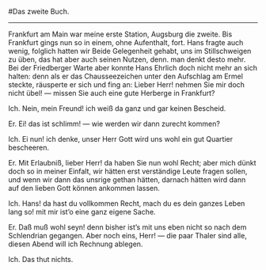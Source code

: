 <a name="66"></a>
#Das zweite Buch.

---

Frankfurt am Main war meine erste Station, Augsburg 
die zweite. Bis Frankfurt gings nun so in einem,
ohne Aufenthalt, fort. Hans fragte auch wenig, folglich
hatten wir Beide Gelegenheit gehabt, uns im Stillschweigen 
zu üben, das hat aber auch seinen Nutzen, denn. man
denkt desto mehr. Bei der Friedberger Warte aber konnte
Hans Ehrlich doch nicht mehr an sich halten: denn als
er das Chausseezeichen unter den Aufschlag am Ermel steckte,
räusperte er sich und fing an: Lieber Herr! nehmen Sie
mir doch nicht übel! — missen Sie auch eine gute Herberge
in Frankfurt?

Ich. Nein, mein Freund! ich weiß da ganz und gar
keinen Bescheid.

Er. Ei! das ist schlimm! — wie werden wir dann zurecht 
kommen?

Ich. Ei nun! ich denke, unser Herr Gott wird uns
wohl ein gut Quartier bescheeren.

Er. Mit Erlaubniß, lieber Herr! da haben Sie nun
wohl Recht; aber mich dünkt doch so in meiner Einfalt,
wir hätten erst verständige Leute fragen sollen, und wenn
wir dann das unsrige gethan hätten, darnach hätten wird
dann auf den lieben Gott können ankommen lassen.

Ich. Hans! da hast du vollkommen Recht, mach du
es dein ganzes Leben lang so! mit mir ist’o eine ganz eigene 
Sache.

Er. Daß muß wohl seyn! denn bisher ist’s mit uns
eben nicht so nach dem Schlendrian gegangen. Aber noch
eins, Herr! — die paar Thaler sind alle, diesen Abend
will ich Rechnung ablegen.

Ich. Das thut nichts.

